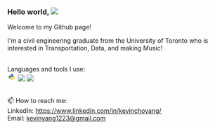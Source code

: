 


### Hello world, <img src="https://media.giphy.com/media/hvRJCLFzcasrR4ia7z/giphy.gif" width="25px">

Welcome to my Github page!

I'm a civil engineering graduate from the University of Toronto who is interested in Transportation, Data, and making Music!

<br>
Languages and tools I use: <br>
<code><img height="20" src="https://raw.githubusercontent.com/github/explore/80688e429a7d4ef2fca1e82350fe8e3517d3494d/topics/python/python.png"></code>
<code><img height="20" src="https://www.pinclipart.com/picdir/middle/519-5199224_postgresql-logo-png-transparent-clipart.png"></code>
<code><img height="20" src="https://image.pngaaa.com/718/1525718-middle.png"></code>
<br><br>




📫 How to reach me: 
<br>
LinkedIn: https://www.linkedin.com/in/kevinchoyang/ <br>
Email: kevinyang1223@gmail.com




<!--
**kaeyang/kaeyang** is a ✨ _special_ ✨ repository because its `README.md` (this file) appears on your GitHub profile.

Here are some ideas to get you started:

- 🔭 I’m currently working on ...
- 🌱 I’m currently learning ...
- 👯 I’m looking to collaborate on ...
- 🤔 I’m looking for help with ...
- 💬 Ask me about ...
- 📫 How to reach me: ...
- 😄 Pronouns: ...
- ⚡ Fun fact: ...
-->
